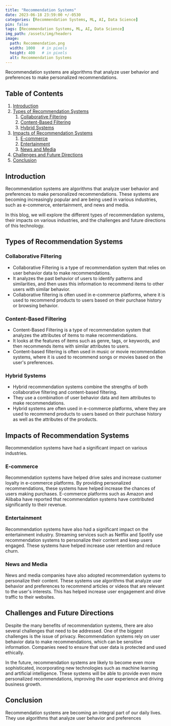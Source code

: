 ```yaml
---
title: "Recommendation Systems"
date: 2023-06-18 23:59:00 +/-0530
categories: [Recommendation Systems, ML, AI, Data Science]
pin: false
tags: [Recommendation Systems, ML, AI, Data Science]
img_path: /assets/img/headers
image:
  path: Recommendation.png
  width: 1000   # in pixels
  height: 400   # in pixels
  alt: Recommendation Systems
---
```


Recommendation systems are algorithms that analyze user behavior and preferences to make personalized recommendations.

## Table of Contents

1. [Introduction](#introduction)
2. [Types of Recommendation Systems](#Types-of-Recommendation-Systems)
    1. [Collaborative Filtering](#collaborative-filtering)
    2. [Content-Based Filtering](#content-based-filtering)
    3. [Hybrid Systems](#hybrid-systems)
3. [Impacts of Recommendation Systems](#impacts-of-Recommendation-Systems)
    1. [E-commerce](#e-commerce)
    2. [Entertainment](#entertainment)
    3. [News and Media](#news-and-media)
4. [Challenges and Future Directions](#challenges-and-Future-Directions)
5. [Conclusion](#conclusion)

## Introduction

Recommendation systems are algorithms that analyze user behavior and preferences to make personalized recommendations. These systems are becoming increasingly popular and are being used in various industries, such as e-commerce, entertainment, and news and media.

In this blog, we will explore the different types of recommendation systems, their impacts on various industries, and the challenges and future directions of this technology.

## Types of Recommendation Systems

### Collaborative Filtering
  - Collaborative Filtering is a type of recommendation system that relies on user behavior data to make recommendations.
  - It analyzes the past behavior of users to identify patterns and similarities, and then uses this information to recommend items to other users with similar behavior.
  - Collaborative filtering is often used in e-commerce platforms, where it is used to recommend products to users based on their purchase history or browsing behavior.

### Content-Based Filtering
  - Content-Based Filtering is a type of recommendation system that analyzes the attributes of items to make recommendations.
  - It looks at the features of items such as genre, tags, or keywords, and then recommends items with similar attributes to users.
  - Content-based filtering is often used in music or movie recommendation systems, where it is used to recommend songs or movies based on the user's preferences.

### Hybrid Systems
  - Hybrid recommendation systems combine the strengths of both collaborative filtering and content-based filtering.
  - They use a combination of user behavior data and item attributes to make recommendations.
  - Hybrid systems are often used in e-commerce platforms, where they are used to recommend products to users based on their purchase history as well as the attributes of the products.

## Impacts of Recommendation Systems

Recommendation systems have had a significant impact on various industries.

### E-commerce

Recommendation systems have helped drive sales and increase customer loyalty in e-commerce platforms. By providing personalized recommendations, these systems have helped increase the chances of users making purchases. E-commerce platforms such as Amazon and Alibaba have reported that recommendation systems have contributed significantly to their revenue.

### Entertainment

Recommendation systems have also had a significant impact on the entertainment industry. Streaming services such as Netflix and Spotify use recommendation systems to personalize their content and keep users engaged. These systems have helped increase user retention and reduce churn.

### News and Media

News and media companies have also adopted recommendation systems to personalize their content. These systems use algorithms that analyze user behavior and preferences to recommend articles or videos that are relevant to the user's interests. This has helped increase user engagement and drive traffic to their websites.

## Challenges and Future Directions

Despite the many benefits of recommendation systems, there are also several challenges that need to be addressed. One of the biggest challenges is the issue of privacy. Recommendation systems rely on user behavior data to make recommendations, which can be sensitive information. Companies need to ensure that user data is protected and used ethically.

In the future, recommendation systems are likely to become even more sophisticated, incorporating new technologies such as machine learning and artificial intelligence. These systems will be able to provide even more personalized recommendations, improving the user experience and driving business growth.

## Conclusion

Recommendation systems are becoming an integral part of our daily lives. They use algorithms that analyze user behavior and preferences